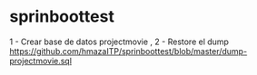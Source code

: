# sprinboottest
1 - Crear base de datos projectmovie ,
2 - Restore el dump https://github.com/hmazaITP/sprinboottest/blob/master/dump-projectmovie.sql 
